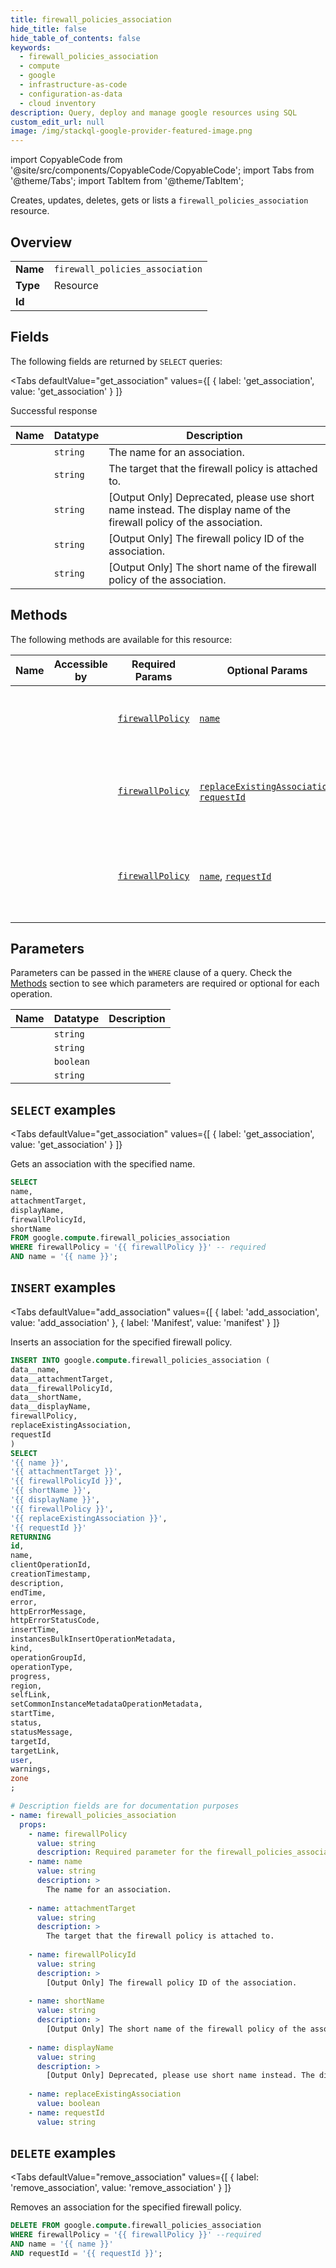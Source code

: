 ```yaml
--- 
title: firewall_policies_association
hide_title: false
hide_table_of_contents: false
keywords:
  - firewall_policies_association
  - compute
  - google
  - infrastructure-as-code
  - configuration-as-data
  - cloud inventory
description: Query, deploy and manage google resources using SQL
custom_edit_url: null
image: /img/stackql-google-provider-featured-image.png
---
```


import CopyableCode from '@site/src/components/CopyableCode/CopyableCode';
import Tabs from '@theme/Tabs';
import TabItem from '@theme/TabItem';

Creates, updates, deletes, gets or lists a <code>firewall_policies_association</code> resource.

## Overview
<table><tbody>
<tr><td><b>Name</b></td><td><code>firewall_policies_association</code></td></tr>
<tr><td><b>Type</b></td><td>Resource</td></tr>
<tr><td><b>Id</b></td><td><CopyableCode code="google.compute.firewall_policies_association" /></td></tr>
</tbody></table>

## Fields

The following fields are returned by `SELECT` queries:

<Tabs
    defaultValue="get_association"
    values={[
        { label: 'get_association', value: 'get_association' }
    ]}
>
<TabItem value="get_association">

Successful response

<table>
<thead>
    <tr>
    <th>Name</th>
    <th>Datatype</th>
    <th>Description</th>
    </tr>
</thead>
<tbody>
<tr>
    <td><CopyableCode code="name" /></td>
    <td><code>string</code></td>
    <td>The name for an association.</td>
</tr>
<tr>
    <td><CopyableCode code="attachmentTarget" /></td>
    <td><code>string</code></td>
    <td>The target that the firewall policy is attached to.</td>
</tr>
<tr>
    <td><CopyableCode code="displayName" /></td>
    <td><code>string</code></td>
    <td>[Output Only] Deprecated, please use short name instead. The display name of the firewall policy of the association.</td>
</tr>
<tr>
    <td><CopyableCode code="firewallPolicyId" /></td>
    <td><code>string</code></td>
    <td>[Output Only] The firewall policy ID of the association.</td>
</tr>
<tr>
    <td><CopyableCode code="shortName" /></td>
    <td><code>string</code></td>
    <td>[Output Only] The short name of the firewall policy of the association.</td>
</tr>
</tbody>
</table>
</TabItem>
</Tabs>

## Methods

The following methods are available for this resource:

<table>
<thead>
    <tr>
    <th>Name</th>
    <th>Accessible by</th>
    <th>Required Params</th>
    <th>Optional Params</th>
    <th>Description</th>
    </tr>
</thead>
<tbody>
<tr>
    <td><a href="#get_association"><CopyableCode code="get_association" /></a></td>
    <td><CopyableCode code="select" /></td>
    <td><a href="#parameter-firewallPolicy"><code>firewallPolicy</code></a></td>
    <td><a href="#parameter-name"><code>name</code></a></td>
    <td>Gets an association with the specified name.</td>
</tr>
<tr>
    <td><a href="#add_association"><CopyableCode code="add_association" /></a></td>
    <td><CopyableCode code="insert" /></td>
    <td><a href="#parameter-firewallPolicy"><code>firewallPolicy</code></a></td>
    <td><a href="#parameter-replaceExistingAssociation"><code>replaceExistingAssociation</code></a>, <a href="#parameter-requestId"><code>requestId</code></a></td>
    <td>Inserts an association for the specified firewall policy.</td>
</tr>
<tr>
    <td><a href="#remove_association"><CopyableCode code="remove_association" /></a></td>
    <td><CopyableCode code="delete" /></td>
    <td><a href="#parameter-firewallPolicy"><code>firewallPolicy</code></a></td>
    <td><a href="#parameter-name"><code>name</code></a>, <a href="#parameter-requestId"><code>requestId</code></a></td>
    <td>Removes an association for the specified firewall policy.</td>
</tr>
</tbody>
</table>

## Parameters

Parameters can be passed in the `WHERE` clause of a query. Check the [Methods](#methods) section to see which parameters are required or optional for each operation.

<table>
<thead>
    <tr>
    <th>Name</th>
    <th>Datatype</th>
    <th>Description</th>
    </tr>
</thead>
<tbody>
<tr id="parameter-firewallPolicy">
    <td><CopyableCode code="firewallPolicy" /></td>
    <td><code>string</code></td>
    <td></td>
</tr>
<tr id="parameter-name">
    <td><CopyableCode code="name" /></td>
    <td><code>string</code></td>
    <td></td>
</tr>
<tr id="parameter-replaceExistingAssociation">
    <td><CopyableCode code="replaceExistingAssociation" /></td>
    <td><code>boolean</code></td>
    <td></td>
</tr>
<tr id="parameter-requestId">
    <td><CopyableCode code="requestId" /></td>
    <td><code>string</code></td>
    <td></td>
</tr>
</tbody>
</table>

## `SELECT` examples

<Tabs
    defaultValue="get_association"
    values={[
        { label: 'get_association', value: 'get_association' }
    ]}
>
<TabItem value="get_association">

Gets an association with the specified name.

```sql
SELECT
name,
attachmentTarget,
displayName,
firewallPolicyId,
shortName
FROM google.compute.firewall_policies_association
WHERE firewallPolicy = '{{ firewallPolicy }}' -- required
AND name = '{{ name }}';
```
</TabItem>
</Tabs>


## `INSERT` examples

<Tabs
    defaultValue="add_association"
    values={[
        { label: 'add_association', value: 'add_association' },
        { label: 'Manifest', value: 'manifest' }
    ]}
>
<TabItem value="add_association">

Inserts an association for the specified firewall policy.

```sql
INSERT INTO google.compute.firewall_policies_association (
data__name,
data__attachmentTarget,
data__firewallPolicyId,
data__shortName,
data__displayName,
firewallPolicy,
replaceExistingAssociation,
requestId
)
SELECT 
'{{ name }}',
'{{ attachmentTarget }}',
'{{ firewallPolicyId }}',
'{{ shortName }}',
'{{ displayName }}',
'{{ firewallPolicy }}',
'{{ replaceExistingAssociation }}',
'{{ requestId }}'
RETURNING
id,
name,
clientOperationId,
creationTimestamp,
description,
endTime,
error,
httpErrorMessage,
httpErrorStatusCode,
insertTime,
instancesBulkInsertOperationMetadata,
kind,
operationGroupId,
operationType,
progress,
region,
selfLink,
setCommonInstanceMetadataOperationMetadata,
startTime,
status,
statusMessage,
targetId,
targetLink,
user,
warnings,
zone
;
```
</TabItem>
<TabItem value="manifest">

```yaml
# Description fields are for documentation purposes
- name: firewall_policies_association
  props:
    - name: firewallPolicy
      value: string
      description: Required parameter for the firewall_policies_association resource.
    - name: name
      value: string
      description: >
        The name for an association.
        
    - name: attachmentTarget
      value: string
      description: >
        The target that the firewall policy is attached to.
        
    - name: firewallPolicyId
      value: string
      description: >
        [Output Only] The firewall policy ID of the association.
        
    - name: shortName
      value: string
      description: >
        [Output Only] The short name of the firewall policy of the association.
        
    - name: displayName
      value: string
      description: >
        [Output Only] Deprecated, please use short name instead. The display name of the firewall policy of the association.
        
    - name: replaceExistingAssociation
      value: boolean
    - name: requestId
      value: string
```
</TabItem>
</Tabs>


## `DELETE` examples

<Tabs
    defaultValue="remove_association"
    values={[
        { label: 'remove_association', value: 'remove_association' }
    ]}
>
<TabItem value="remove_association">

Removes an association for the specified firewall policy.

```sql
DELETE FROM google.compute.firewall_policies_association
WHERE firewallPolicy = '{{ firewallPolicy }}' --required
AND name = '{{ name }}'
AND requestId = '{{ requestId }}';
```
</TabItem>
</Tabs>
